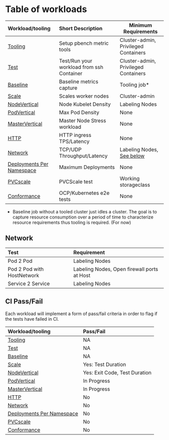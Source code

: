 # Table of workloads

| Workload/tooling                                   | Short Description                         | Minimum Requirements                  |
|:-------------------------------------------------- |:----------------------------------------- | ------------------------------------- |
| [Tooling](tooling.md)                              | Setup pbench metric tools                 | Cluster-admin, Privileged Containers  |
| [Test](test.md)                                    | Test/Run your workload from ssh Container | Cluster-admin, Privileged Containers  |
| [Baseline](baseline.md)                            | Baseline metrics capture                  | Tooling job*                          |
| [Scale](scale.md)                                  | Scales worker nodes                       | Cluster-admin                         |
| [NodeVertical](nodevertical.md)                    | Node Kubelet Density                      | Labeling Nodes                        |
| [PodVertical](podvertical.md)                      | Max Pod Density                           | None                                  |
| [MasterVertical](mastervertical.md)                | Master Node Stress workload               | None                                  |
| [HTTP](http.md)                                    | HTTP ingress TPS/Latency                  | None                                  |
| [Network](network.md)                              | TCP/UDP Throughput/Latency                | Labeling Nodes, [See below](#network) |
| [Deployments Per Namespace](deployments-per-ns.md) | Maximum Deployments                       | None                                  |
| [PVCscale](pvscale.md)                             | PVCScale test                             | Working storageclass                  |
| [Conformance](conformance.md)                      | OCP/Kubernetes e2e tests                  | None                                  |
* Baseline job without a tooled cluster just idles a cluster.  The goal is to capture resource consumption over a period of time to characterize resource requirements thus tooling is required. (For now)

## Network

| Test                       | Requirement                                 |
|:-------------------------- |:------------------------------------------- |
| Pod 2 Pod                  | Labeling Nodes                              |
| Pod 2 Pod with HostNetwork | Labeling Nodes, Open firewall ports at Host |
| Service 2 Service          | Labeling Nodes                              |

## CI Pass/Fail

Each workload will implement a form of pass/fail criteria in order to flag if the tests have failed in CI.

| Workload/tooling                                   | Pass/Fail                     |
|:-------------------------------------------------- |:----------------------------- |
| [Tooling](tooling.md)                              | NA                            |
| [Test](test.md)                                    | NA                            |
| [Baseline](baseline.md)                            | NA                            |
| [Scale](scale.md)                                  | Yes: Test Duration            |
| [NodeVertical](nodevertical.md)                    | Yes: Exit Code, Test Duration |
| [PodVertical](podvertical.md)                      | In Progress                   |
| [MasterVertical](mastervertical.md)                | In Progress                   |
| [HTTP](http.md)                                    | No                            |
| [Network](network.md)                              | No                            |
| [Deployments Per Namespace](deployments-per-ns.md) | No                            |
| [PVCscale](pvscale.md)                             | No                            |
| [Conformance](conformance.md)                      | No                            |

